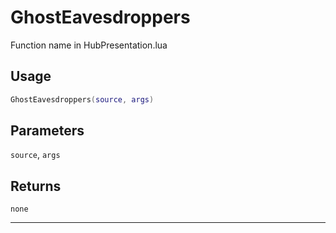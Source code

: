 # GhostEavesdroppers
Function name in HubPresentation.lua
## Usage
```lua
GhostEavesdroppers(source, args)
```
## Parameters
`source`, `args`
## Returns
`none`

---